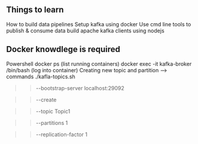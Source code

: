 ## Things to learn 
How to build data pipelines
Setup kafka using docker
Use cmd line tools to publish & consume data
build apache kafka clients using nodejs
## Docker knowdlege is required
Powershell
docker ps (list running containers)
docker exec -it kafka-broker /bin/bash (log into container)
Creating new topic and partition
--> commands
./kafla-topics.sh 

>> --bootstrap-server localhost:29092

>> --create

>> --topic Topic1

>> --partitions 1

>> --replication-factor 1 

